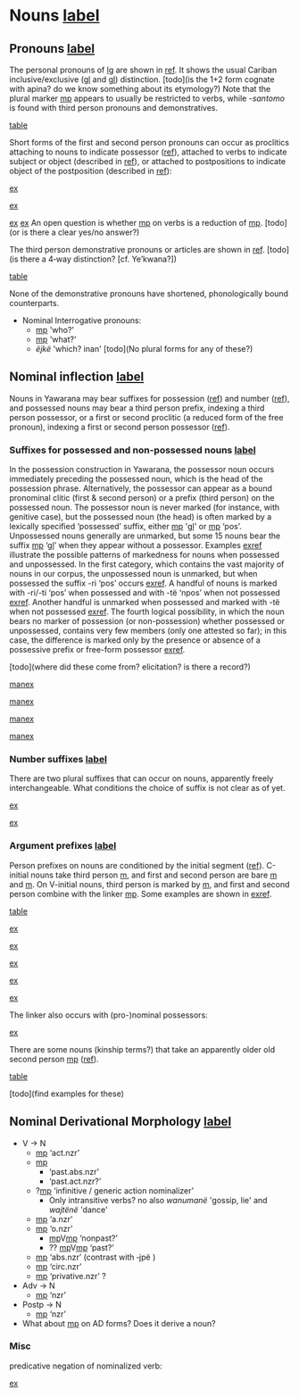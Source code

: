 # Nouns [label](nouns)

## Pronouns [label](sec:pronouns)
The personal pronouns of [lg](yab) are shown in [ref](tab:pronouns).
It shows the usual Cariban inclusive/exclusive ([gl](1+2) and [gl](1+3)) distinction. [todo](is the 1+2 form cognate with apina? do we know something about its etymology?)
Note that the plural marker [mp](kontomopl) appears to usually be restricted to verbs, while *-santomo* is found with third person pronouns and demonstratives.

[table](pronouns)

Short forms of the first and second person pronouns can occur as proclitics attaching to nouns to indicate possessor ([ref](sec:nominalperson)), attached to verbs to indicate subject or object (described in [ref](verbinfl)), or attached to postpositions to indicate object of the postposition (described in [ref](sec:postinfl)):

[ex](convrisamaj-28)

[ex](desccasmaj-025)

[ex](convrisamaj-02)
[ex](ctoaragrme-07)
An open question is whether [mp](t3) on verbs is a reduction of [mp](tewi-3pro). [todo](or is there a clear yes/no answer?)

The third person demonstrative pronouns or articles are shown in [ref](tab:pronouns3).
[todo](is there a 4‑way distinction? [cf. Ye’kwana?])

[table](pronouns3)

None of the demonstrative pronouns have shortened, phonologically bound counterparts.

* Nominal Interrogative pronouns:
    * [mp](aniki-who) 'who?'
    * [mp](ati-what) 'what?'
    * _ëjkë_ 'which? inan'
[todo](No plural forms for any of these?)


## Nominal inflection [label](sec:nouninfl)

Nouns in Yawarana may bear suffixes for possession ([ref](sec:nounposssuf)) and number ([ref](sec:nominalnumber)), and possessed nouns may bear a third person prefix, indexing a third person possessor, or a first or second proclitic (a reduced form of the free pronoun), indexing a first or second person possessor ([ref](sec:nominalperson)). 

### Suffixes for possessed and non-possessed nouns [label](sec:nounposssuf)

In the possession construction in Yawarana, the possessor noun occurs immediately preceding the possessed noun, which is the head of the possession phrase. Alternatively, the possessor can appear as a bound pronominal clitic (first & second person) or a prefix (third person) on the possessed noun. The possessor noun is never marked (for instance, with genitive case), but the possessed noun (the head) is often marked by a lexically specified ‘possessed’ suffix, either [mp](rupert) '[gl](pert)' or [mp](tipert) ‘pos’. Unpossessed nouns generally are unmarked, but some 15 nouns bear the suffix [mp](tenpert) ‘[gl](npert)’ when they appear without a possessor. 
Examples [exref](onlypossessed?end=unsuffixednouns) illustrate the possible patterns of markedness for nouns when possessed and unpossessed. In the first category, which contains the vast majority of nouns in our corpus, the unpossessed noun is unmarked, but when possessed the suffix -ri ‘pos’ occurs [exref](onlypossessed). A handful of nouns is marked with -ri/-ti ‘pos’ when possessed and with -të ‘npos’ when not possessed [exref](diffpossessed). Another handful is unmarked when possessed and marked with -të when not possessed [exref](suffunpossessed). The fourth logical possibility, in which the noun bears no marker of possession (or non-possession) whether possessed or unpossessed, contains very few members (only one attested so far); in this case, the difference is marked only by the presence or absence of a possessive prefix or free-form possessor [exref](unsuffixednouns). 

[todo](where did these come from? elicitation? is there a record?)

[manex](onlypossessed)

[manex](diffpossessed)

[manex](suffunpossessed)

[manex](unsuffixednouns)

### Number suffixes [label](sec:nominalnumber)
There are two plural suffixes that can occur on nouns, apparently freely interchangeable.
What conditions the choice of suffix is not clear as of yet.

[ex](ctorat-17)

[ex](ctorat-40)

### Argument prefixes [label](sec:nominalperson)
Person prefixes on nouns are conditioned by the initial segment ([ref](tab:possprefixes)).
C-initial nouns take third person [m](i31), and first and second person are bare [m](u1) and [m](me2).
On V-initial nouns, third person is marked by [m](it3), and first and second person combine with the linker [mp](ylk).
Some examples are shown in [exref](ctorat-23?end=ctorat-19).

[table](possprefixes)

[ex](ctorat-23)

[ex](convrisamaj-28)

[ex](desccasmaj-025)

[ex](ctorat-46)

[ex](ctorat-19)


The linker also occurs with (pro-)nominal possessors:

[ex](desccasmaj-131)

There are some nouns (kinship terms?) that take an apparently older old second person [mp](a2) ([ref](tab:oldpossprefixes)).

[table](oldpossprefixes)

[todo](find examples for these)

## Nominal Derivational Morphology [label](sec:nounderiv)

* V → N
    * [mp](rinmlz) ‘act.nzr’
    * [mp](jpepst)
        * ‘past.abs.nzr’
        * ‘past.act.nzr?’ 
    * ?[mp](neinf) ‘infinitive / generic action nominalizer’
        * Only intransitive verbs? no also *wanumanë* 'gossip, lie' and *wajtënë* 'dance' 
    * [mp](ninmlz) ‘a.nzr’
    * [mp](nnmlzpre) ‘o.nzr’
        * [mp](nnmlzpre)V[mp](rinmlz)    ‘nonpast?’
        * ?? [mp](nnmlzpre)V[mp](jpepst)    ‘past?’
    * [mp](sapepfv) ‘abs.nzr’ (contrast with ‑jpë )
    * [mp](toponmlz) ‘circ.nzr’
    * [mp](pininmlz) ‘privative.nzr’ ?
* Adv → N 
    * [mp](minmlz) ‘nzr’
* Postp → N
    * [mp](anonmlz) ‘nzr’
* What about [mp](jpepst) on AD forms? Does it derive a noun?

### Misc
predicative negation of nominalized verb:

[ex](convrisamaj-52)

